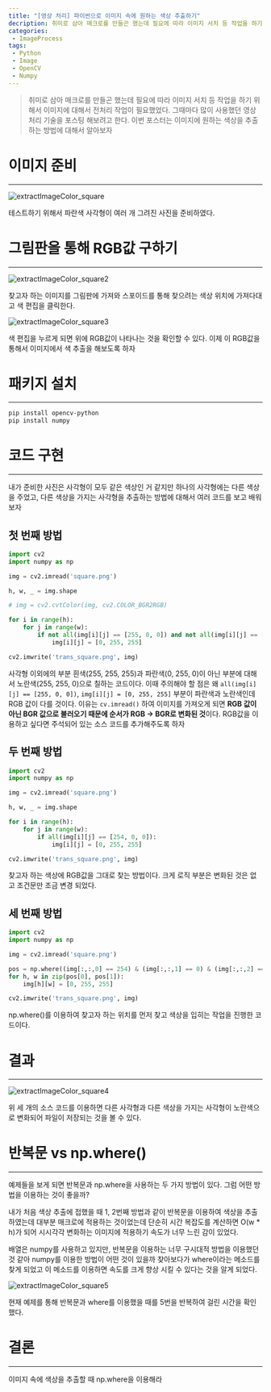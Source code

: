 ```yaml
---
title: "[영상 처리] 파이썬으로 이미지 속에 원하는 색상 추출하기"
decription: 취미로 삼아 매크로를 만들곤 했는데 필요에 따라 이미지 서치 등 작업을 하기 위해서 이미지에 대해서 전처리 작업이 필요했었다. 그때마다 많이 사용했던 영상 처리 기술을 포스팅 해보려고 한다. 이번 포스터는 이미지에 원하는 색상을 추출하는 방법에 대해서 알아보자
categories:
 - ImageProcess
tags:
 - Python
 - Image
 - OpenCV
 - Numpy
---
```


> 취미로 삼아 매크로를 만들곤 했는데 필요에 따라 이미지 서치 등 작업을 하기 위해서 이미지에 대해서 전처리 작업이 필요했었다. 그때마다 많이 사용했던 영상 처리 기술을 포스팅 해보려고 한다. 이번 포스터는 이미지에 원하는 색상을 추출하는 방법에 대해서 알아보자

# 이미지 준비

<hr>

![extractImageColor_square](/assets/postImages/ExtractColorFromImage/extractImageColor_square.PNG)

테스트하기 위해서 파란색 사각형이 여러 개 그려진 사진을 준비하였다.

# 그림판을 통해 RGB값 구하기

<hr>

![extractImageColor_square2](/assets/postImages/ExtractColorFromImage/extractImageColor_square2.PNG)

찾고자 하는 이미지를 그림판에 가져와 스포이드를 통해 찾으려는 색상 위치에 가져다대고 색 편집을 클릭한다.

![extractImageColor_square3](/assets/postImages/ExtractColorFromImage/extractImageColor_square3.PNG)

색 편집을 누르게 되면 위에 RGB값이 나타나는 것을 확인할 수 있다. 이제 이 RGB값을 통해서 이미지에서 색 추출을 해보도록 하자

# 패키지 설치

<hr>

``` bash
pip install opencv-python
pip install numpy
```

# 코드 구현

<hr>

내가 준비한 사진은 사각형이 모두 같은 색상인 거 같지만 하나의 사각형에는 다른 색상을 주었고, 다른 색상을 가지는 사각형을 추출하는 방법에 대해서 여러 코드를 보고 배워보자

## 첫 번째 방법

``` python
import cv2
import numpy as np

img = cv2.imread('square.png')

h, w, _ = img.shape

# img = cv2.cvtColor(img, cv2.COLOR_BGR2RGB)

for i in range(h):
    for j in range(w):
        if not all(img[i][j] == [255, 0, 0]) and not all(img[i][j] == [255, 255, 255]):
            img[i][j] = [0, 255, 255]

cv2.imwrite('trans_square.png', img)
```

사각형 이외에의 부분 흰색(255, 255, 255)과 파란색(0, 255, 0)이 아닌 부분에 대해서 노란색(255, 255, 0)으로 칠하는 코드이다. 이때 주의해야 할 점은 왜 `all(img[i][j] == [255, 0, 0])`, `img[i][j] = [0, 255, 255]` 부분이 파란색과 노란색인데 RGB 값이 다를 것이다. 이유는 `cv.imread()` 하여 이미지를 가져오게 되면 **RGB 값이 아닌 BGR 값으로 불러오기 때문에 순서가 RGB -> BGR로 변화된 것**이다. RGB값을 이용하고 싶다면 주석되어 있는 소스 코드를 추가해주도록 하자

## 두 번째 방법

``` python
import cv2
import numpy as np

img = cv2.imread('square.png')

h, w, _ = img.shape

for i in range(h):
    for j in range(w):
        if all(img[i][j] == [254, 0, 0]):
            img[i][j] = [0, 255, 255]

cv2.imwrite('trans_square.png', img)
```

찾고자 하는 색상에 RGB값을 그대로 찾는 방법이다. 크게 로직 부분은 변화된 것은 없고 조건문만 조금 변경 되었다.

## 세 번째 방법

``` python
import cv2
import numpy as np

img = cv2.imread('square.png')

pos = np.where((img[:,:,0] == 254) & (img[:,:,1] == 0) & (img[:,:,2] == 0))
for h, w in zip(pos[0], pos[1]):
    img[h][w] = [0, 255, 255]

cv2.imwrite('trans_square.png', img)
```

np.where()를 이용하여 찾고자 하는 위치를 먼저 찾고 색상을 입히는 작업을 진행한 코드이다.

# 결과

<hr>

![extractImageColor_square4](/assets/postImages/ExtractColorFromImage/extractImageColor_square4.png)

위 세 개의 소스 코드를 이용하면 다른 사각형과 다른 색상을 가지는 사각형이 노란색으로 변화되어 파일이 저장되는 것을 볼 수 있다.

# 반복문 vs np.where()

<hr>

예제들을 보게 되면 반복문과 np.where을 사용하는 두 가지 방법이 있다. 그럼 어떤 방법을 이용하는 것이 좋을까?

내가 처음 색상 추출에 접했을 때 1, 2번째 방법과 같이 반복문을 이용하여 색상을 추출하였는데 대부분 매크로에 적용하는 것이었는데 단순히 시간 복잡도를 계산하면 O(w * h)가 되어 시시각각 변화하는 이미지에 적용하기 속도가 너무 느린 감이 있었다.

배열은 numpy를 사용하고 있지만, 반복문을 이용하는 너무 구시대적 방법을 이용했던 것 같아 numpy를 이용한 방법이 어떤 것이 있을까 찾아보다가 where이라는 메소드를 찾게 되었고 이 메소드를 이용하면 속도를 크게 향상 시킬 수 있다는 것을 알게 되었다.

![extractImageColor_square5](/assets/postImages/ExtractColorFromImage/extractImageColor_square5.PNG)

현재 예제를 통해 반복문과 where를 이용했을 때를 5번을 반복하여 걸린 시간을 확인했다.

# 결론

<hr>

이미지 속에 색상을 추출할 때 np.where을 이용해라
